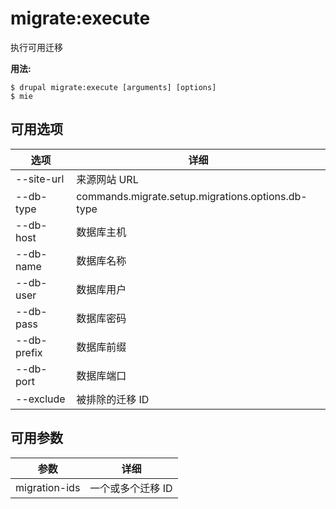 # migrate:execute
执行可用迁移

**用法:**
```
$ drupal migrate:execute [arguments] [options]
$ mie  
```

## 可用选项
选项 | 详细
-------|-------------
--site-url | 来源网站 URL
--db-type | commands.migrate.setup.migrations.options.db-type
--db-host | 数据库主机
--db-name | 数据库名称
--db-user | 数据库用户
--db-pass | 数据库密码
--db-prefix | 数据库前缀
--db-port | 数据库端口
--exclude | 被排除的迁移 ID

## 可用参数
参数 | 详细
---------|-------------
migration-ids | 一个或多个迁移 ID

